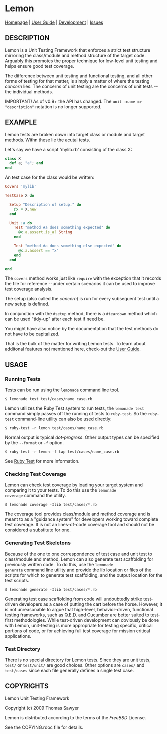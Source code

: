 # Lemon

[Homepage](http://rubyworks.github.com/lemon) |
[User Guide](http://wiki.github.com/rubyworks/lemon) |
[Development](http://github.com/rubyworks/lemon) |
[Issues](http://github.com/rubyworks/lemon/issues)


## DESCRIPTION

Lemon is a Unit Testing Framework that enforces a strict test structure mirroring the class/module and method structure of the target code. Arguably this promotes the proper technique for low-level unit testing and helps ensure good test coverage.

The difference between unit testing and functional testing, and all other forms of testing for that matter, is simply a matter of where the testing *concern* lies. The concerns of unit testing are the concerns of unit tests --the individual methods.

IMPORTANT! As of v0.9+ the API has changed. The `unit :name => "description"` notation is no longer supported.


## EXAMPLE

Lemon tests are broken down into target class or module and target methods.
Withn these lie the acutal tests.

Let's say we have a script 'mylib.rb' consisting of the class X:

``` ruby
class X
  def a; "a"; end
end
```

An test case for the class would be written:

``` ruby
Covers 'mylib'

TestCase X do

  Setup "Description of setup." do
    @x = X.new
  end

  Unit :a do
    Test "method #a does something expected" do
      @x.a.assert.is_a? String
    end

    Test "method #a does something else expected" do
      @x.a.assert == "x"
    end
  end

end
```

The `covers` method works just like `require` with the exception that it records the file for reference --under certain scenarios it can be used to improve test coverage analysis.

The setup (also called the *concern*) is run for every subsequent test until a new setup is defined.

In conjunction with the `#setup` method, there is a `#teardown` method which can be used "tidy-up" after each test if need be.

You might have also notice by the documentation that the test methods do not have to be capitalized.

That is the bulk of the matter for writing Lemon tests. To learn about additonal features not mentioned here, check-out the [User Guide](http://wiki.github.com/rubyworks/lemon).


## USAGE

### Running Tests

Tests can be run using the `lemonade` command line tool.

    $ lemonade test test/cases/name_case.rb

Lemon utilizes the Ruby Test system to run tests, the `lemonade test` command simply passes off the running of tests to `ruby-test`. So the `ruby-test` command-line utility can also be used directly:

    $ ruby-test -r lemon test/cases/name_case.rb

Normal output is typical _dot-progress_. Other output types can be specified by the `--format` or `-f` option.

    $ ruby-test -r lemon -f tap test/cases/name_case.rb

See [Ruby Test](http://rubyworks.github.com/test) for more information.

### Checking Test Coverage

Lemon can check test coverage by loading your target system and comparing it to your tests. To do this use the <code>lemonade coverage</code> command the utility.

    $ lemonade coverage -Ilib test/cases/*.rb

The coverage tool provides class/module and method coverage and is meant to as a "guidance system" for developers working toward complete test coverage. It is not an lines-of-code coverage tool and should not be considered a substitute for one.

### Generating Test Skeletons

Because of the one to one correspondence of test case and unit test to class/module and method, Lemon can also generate test scaffolding for previously written code. To do this, use the <code>lemonade generate</code> command line utility and provide the lib location or files of the scripts for which to generate test scaffolding, and the output location for the test scripts.

    $ lemonade generate -Ilib test/cases/*.rb

Generating test case scaffolding from code will undoubtedly strike test-driven developers as a case of putting the cart before the horse. However, it is not unreasonable to argue that high-level, behavior-driven, functional testing frameworks, such as Q.E.D. and Cucumber are better suited to test-first methodologies. While test-driven development can obviously be done with Lemon, unit-testing is more appropriate for testing specific, critical portions of code, or for achieving full test coverage for mission critical applications.

### Test Directory

There is no special directory for Lemon tests. Since they are unit tests, `test/` or `test/unit/` are good choices. Other options are `cases/` and `test/cases` since each file generally defines a single test case.


## COPYRIGHTS

Lemon Unit Testing Framework

Copyright (c) 2009 Thomas Sawyer 

Lemon is distributed according to the terms of the *FreeBSD* License.

See the COPYING.rdoc file for details.
